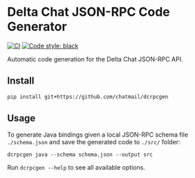 # Delta Chat JSON-RPC Code Generator

[![CI](https://github.com/chatmail/dcrpcgen/actions/workflows/python-ci.yml/badge.svg)](https://github.com/chatmail/dcrpcgen/actions/workflows/python-ci.yml)
[![Code style: black](https://img.shields.io/badge/code%20style-black-000000.svg)](https://github.com/psf/black)

Automatic code generation for the Delta Chat JSON-RPC API.

## Install

```sh
pip install git+https://github.com/chatmail/dcrpcgen
```

## Usage

To generate Java bindings given a local JSON-RPC schema file `./schema.json`
and save the generated code to `./src/` folder:

```
dcrpcgen java --schema schema.json --output src
```

Run `dcrpcgen --help` to see all available options.
